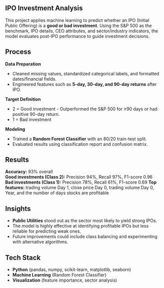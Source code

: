 ## IPO Investment Analysis  

This project applies machine learning to predict whether an IPO (Initial Public Offering) is a **good or bad investment**. Using the S&P 500 as the benchmark, IPO details, CEO attributes, and sector/industry indicators, the model evaluates post-IPO performance to guide investment decisions.  

## Process  

**Data Preparation**  
  - Cleaned missing values, standardized categorical labels, and formatted dates/financial fields.  
  - Engineered features such as **5-day, 30-day, and 90-day returns** after IPO.  

**Target Definition**  
  - 2 = Good investment - Outperformed the S&P 500 for ≥90 days or had positive 90-day return.  
  - 1 = Bad investment  

**Modeling**  
  - Trained a **Random Forest Classifier** with an 80/20 train-test split.  
  - Evaluated results using classification report and confusion matrix.  

## Results  

**Accuracy:** 93% overall  
**Good investments (Class 2):** Precision 94%, Recall 97%, F1-score 0.96  
**Bad investments (Class 1):** Precision 78%, Recall 61%, F1-score 0.69
**Top features:** trading volume Day 1, close price Day 0, trading volume Day 0, Year, and the number of days stocks are profitable  

## Insights  

- **Public Utilities** stood out as the sector most likely to yield strong IPOs.  
- The model is highly effective at identifying profitable IPOs but less reliable for predicting weak ones.  
- Future improvements could include class balancing and experimenting with alternative algorithms.  

## Tech Stack  

- **Python** (pandas, numpy, scikit-learn, matplotlib, seaborn)  
- **Machine Learning** (Random Forest Classifier)  
- **Visualization** (feature importance, sector analysis) 
